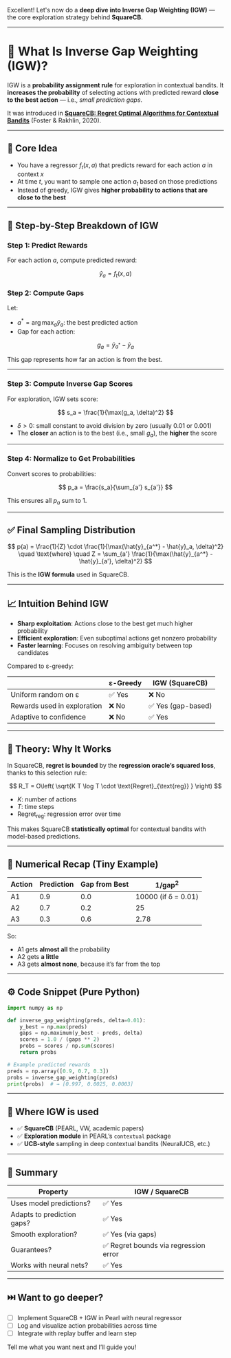 Excellent! Let's now do a **deep dive into Inverse Gap Weighting (IGW)** — the core exploration strategy behind **SquareCB**.

---

# 🎯 What Is Inverse Gap Weighting (IGW)?

IGW is a **probability assignment rule** for exploration in contextual bandits.
It **increases the probability** of selecting actions with predicted reward **close to the best action** — i.e., *small prediction gaps*.

It was introduced in **[SquareCB: Regret Optimal Algorithms for Contextual Bandits](https://arxiv.org/abs/2002.04986)** (Foster & Rakhlin, 2020).

---

## 🧠 Core Idea

* You have a regressor $f_t(x, a)$ that predicts reward for each action $a$ in context $x$
* At time $t$, you want to sample one action $a_t$ based on those predictions
* Instead of greedy, IGW gives **higher probability to actions that are close to the best**

---

## 🔢 Step-by-Step Breakdown of IGW

### Step 1: Predict Rewards

For each action $a$, compute predicted reward:

$$
\hat{y}_a = f_t(x, a)
$$

### Step 2: Compute Gaps

Let:

* $a^* = \arg\max_a \hat{y}_a$: the best predicted action
* Gap for each action:

$$
g_a = \hat{y}_{a^*} - \hat{y}_a
$$

This gap represents how far an action is from the best.

---

### Step 3: Compute Inverse Gap Scores

For exploration, IGW sets score:

$$
s_a = \frac{1}{\max(g_a, \delta)^2}
$$

* $\delta > 0$: small constant to avoid division by zero (usually 0.01 or 0.001)
* The **closer** an action is to the best (i.e., small $g_a$), the **higher** the score

---

### Step 4: Normalize to Get Probabilities

Convert scores to probabilities:

$$
p_a = \frac{s_a}{\sum_{a'} s_{a'}}
$$

This ensures all $p_a$ sum to 1.

---

## ✅ Final Sampling Distribution

$$
p(a) = \frac{1}{Z} \cdot \frac{1}{\max(\hat{y}_{a^*} - \hat{y}_a, \delta)^2}
\quad \text{where} \quad
Z = \sum_{a'} \frac{1}{\max(\hat{y}_{a^*} - \hat{y}_{a'}, \delta)^2}
$$

This is the **IGW formula** used in SquareCB.

---

## 📈 Intuition Behind IGW

* **Sharp exploitation**: Actions close to the best get much higher probability
* **Efficient exploration**: Even suboptimal actions get nonzero probability
* **Faster learning**: Focuses on resolving ambiguity between top candidates

Compared to ε-greedy:

|                             | ε-Greedy | IGW (SquareCB)    |
| --------------------------- | -------- | ----------------- |
| Uniform random on ε         | ✅ Yes    | ❌ No              |
| Rewards used in exploration | ❌ No     | ✅ Yes (gap-based) |
| Adaptive to confidence      | ❌ No     | ✅ Yes             |

---

## 🔬 Theory: Why It Works

In SquareCB, **regret is bounded** by the **regression oracle’s squared loss**, thanks to this selection rule:

$$
R_T = O\left( \sqrt{K T \log T \cdot \text{Regret}_{\text{reg}} } \right)
$$

* $K$: number of actions
* $T$: time steps
* $\text{Regret}_{\text{reg}}$: regression error over time

This makes SquareCB **statistically optimal** for contextual bandits with model-based predictions.

---

## 🧪 Numerical Recap (Tiny Example)

| Action | Prediction | Gap from Best | $1 / \text{gap}^2$  |
| ------ | ---------- | ------------- | ------------------- |
| A1     | 0.9        | 0.0           | 10000 (if δ = 0.01) |
| A2     | 0.7        | 0.2           | 25                  |
| A3     | 0.3        | 0.6           | 2.78                |

So:

* A1 gets **almost all** the probability
* A2 gets **a little**
* A3 gets **almost none**, because it’s far from the top

---

## ⚙️ Code Snippet (Pure Python)

```python
import numpy as np

def inverse_gap_weighting(preds, delta=0.01):
    y_best = np.max(preds)
    gaps = np.maximum(y_best - preds, delta)
    scores = 1.0 / (gaps ** 2)
    probs = scores / np.sum(scores)
    return probs

# Example predicted rewards
preds = np.array([0.9, 0.7, 0.3])
probs = inverse_gap_weighting(preds)
print(probs)  # → [0.997, 0.0025, 0.0003]
```

---

## 🧩 Where IGW is used

* ✅ **SquareCB** (PEARL, VW, academic papers)
* ✅ **Exploration module** in PEARL’s `contextual` package
* ✅ **UCB-style** sampling in deep contextual bandits (NeuralUCB, etc.)

---

## 🧠 Summary

| Property                   | IGW / SquareCB                       |
| -------------------------- | ------------------------------------ |
| Uses model predictions?    | ✅ Yes                                |
| Adapts to prediction gaps? | ✅ Yes                                |
| Smooth exploration?        | ✅ Yes (via gaps)                     |
| Guarantees?                | ✅ Regret bounds via regression error |
| Works with neural nets?    | ✅ Yes                                |

---

## ⏭️ Want to go deeper?

* [ ] Implement SquareCB + IGW in Pearl with neural regressor
* [ ] Log and visualize action probabilities across time
* [ ] Integrate with replay buffer and learn step

Tell me what you want next and I’ll guide you!
